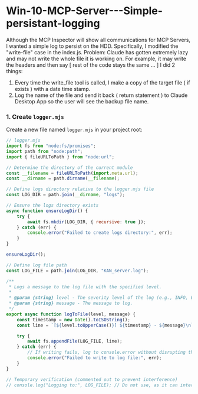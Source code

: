 # Win-10-MCP-Server---Simple-persistant-logging
Although the MCP Inspector will show all communications for MCP Servers, I wanted a simple log to persist on the HDD.
Specifically, I modified the "write-file" case in the index.js.
Problem:  Claude has gotten extremely lazy and may not write the whole file it is working on.
  For example, it may write the headers and then say
  [ rest of the code stays the same ... ]
I did 2 things:
1.  Every time the write_file tool is called, I make a copy of the target file ( if exists ) with a date time stamp.
2.  Log the name of the file and send it back ( return statement ) to Claude Desktop App so the user will see the backup file name.

### 1. Create `logger.mjs`

Create a new file named `logger.mjs` in your project root:

```javascript
// logger.mjs
import fs from "node:fs/promises";
import path from "node:path";
import { fileURLToPath } from "node:url";

// Determine the directory of the current module
const __filename = fileURLToPath(import.meta.url);
const __dirname = path.dirname(__filename);

// Define logs directory relative to the logger.mjs file
const LOG_DIR = path.join(__dirname, "logs");

// Ensure the logs directory exists
async function ensureLogDir() {
    try {
        await fs.mkdir(LOG_DIR, { recursive: true });
    } catch (err) {
        console.error("Failed to create logs directory:", err);
    }
}

ensureLogDir();

// Define log file path
const LOG_FILE = path.join(LOG_DIR, "KAN_server.log");

/**
 * Logs a message to the log file with the specified level.
 *
 * @param {string} level - The severity level of the log (e.g., INFO, ERROR).
 * @param {string} message - The message to log.
 */
export async function logToFile(level, message) {
    const timestamp = new Date().toISOString();
    const line = `[${level.toUpperCase()}] ${timestamp} - ${message}\n`;

    try {
        await fs.appendFile(LOG_FILE, line);
    } catch (err) {
        // If writing fails, log to console.error without disrupting the main flow
        console.error("Failed to write to log file:", err);
    }
}

// Temporary verification (commented out to prevent interference)
// console.log("Logging to:", LOG_FILE); // Do not use, as it can interfere with JSON responses
```
